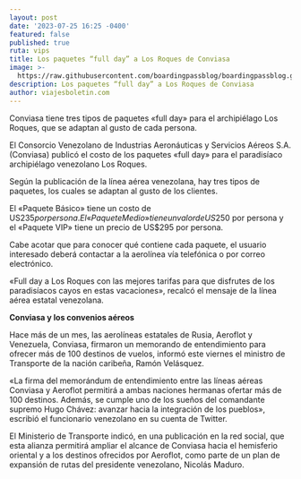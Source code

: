 ```yaml
---
layout: post
date: '2023-07-25 16:25 -0400'
featured: false
published: true
ruta: vips
title: Los paquetes “full day” a Los Roques de Conviasa
image: >-
  https://raw.githubusercontent.com/boardingpassblog/boardingpassblog.github.io/main/assets/images/Conviasa-Aviones.jpg
description: Los paquetes “full day” a Los Roques de Conviasa
author: viajesboletin.com
---
```

Conviasa tiene tres tipos de paquetes «full day» para el archipiélago Los Roques, que se adaptan al gusto de cada persona.

El Consorcio Venezolano de Industrias Aeronáuticas y Servicios Aéreos S.A. (Conviasa) publicó el costo de los paquetes «full day» para el paradisíaco archipiélago venezolano Los Roques.

Según la publicación de la línea aérea venezolana, hay tres tipos de paquetes, los cuales se adaptan al gusto de los clientes.

El «Paquete Básico» tiene un costo de US$235 por persona. El «Paquete Medio» tiene un valor de US$250 por persona y el «Paquete VIP» tiene un precio de US$295 por persona.

Cabe acotar que para conocer qué contiene cada paquete, el usuario interesado deberá contactar a la aerolínea vía telefónica o por correo electrónico.

«Full day a Los Roques con las mejores tarifas para que disfrutes de los paradisíacos cayos en estas vacaciones», recalcó el mensaje de la línea aérea estatal venezolana.

**Conviasa y los convenios aéreos**

Hace más de un mes, las aerolíneas estatales de Rusia, Aeroflot y Venezuela, Conviasa, firmaron un memorando de entendimiento para ofrecer más de 100 destinos de vuelos, informó este viernes el ministro de Transporte de la nación caribeña, Ramón Velásquez.

«La firma del memorándum de entendimiento entre las líneas aéreas Conviasa y Aeroflot permitirá a ambas naciones hermanas ofertar más de 100 destinos. Además, se cumple uno de los sueños del comandante supremo Hugo Chávez: avanzar hacia la integración de los pueblos», escribió el funcionario venezolano en su cuenta de Twitter.

El Ministerio de Transporte indicó, en una publicación en la red social, que esta alianza permitirá ampliar el alcance de Conviasa hacia el hemisferio oriental y a los destinos ofrecidos por Aeroflot, como parte de un plan de expansión de rutas del presidente venezolano, Nicolás Maduro.
